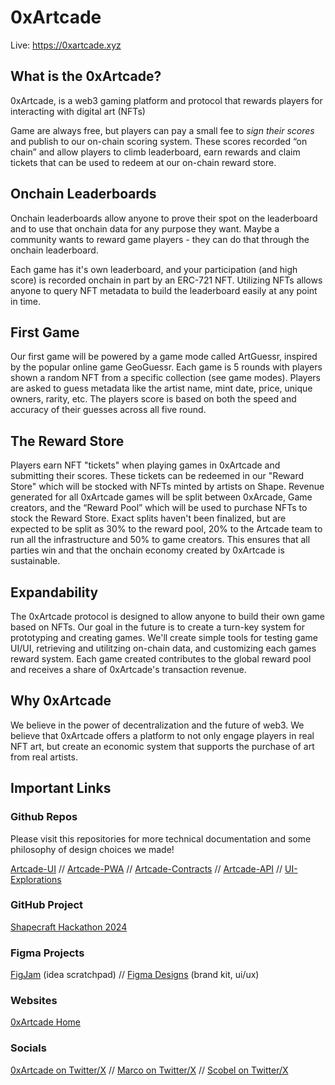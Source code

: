 # 0xArtcade

Live: https://0xartcade.xyz

## What is the 0xArtcade?

0xArtcade, is a web3 gaming platform and protocol that rewards players for interacting with digital art (NFTs)

Game are always free, but players can pay a small fee to *sign their scores* and publish to our on-chain scoring system. These scores recorded “on chain” and allow players to climb leaderboard, earn rewards and claim tickets that can be used to redeem at our on-chain reward store.

## Onchain Leaderboards

Onchain leaderboards allow anyone to prove their spot on the leaderboard and to use that onchain data for any purpose they want. Maybe a community wants to reward game players - they can do that through the onchain leaderboard.

Each game has it's own leaderboard, and your participation (and high score) is recorded onchain in part by an ERC-721 NFT. Utilizing NFTs allows anyone to query NFT metadata to build the leaderboard easily at any point in time.

## First Game

Our first game will be powered by a game mode called ArtGuessr, inspired by the popular online game GeoGuessr. Each game is 5 rounds with players shown a random NFT from a specific collection (see game modes). Players are asked to guess metadata like the artist name, mint date, price, unique owners, rarity, etc. The players score is based on both the speed and accuracy of their guesses across all five round. 

## The Reward Store

Players earn NFT "tickets" when playing games in 0xArtcade and submitting their scores. These tickets can be redeemed in our "Reward Store" which will be stocked with NFTs minted by artists on Shape. Revenue generated for all 0xArtcade games will be split between 0xArcade, Game creators, and the “Reward Pool” which will be used to purchase NFTs to stock the Reward Store. Exact splits haven't been finalized, but are expected to be split as 30% to the reward pool, 20% to the Artcade team to run all the infrastructure and 50% to game creators. This ensures that all parties win and that the onchain economy created by 0xArtcade is sustainable.

## Expandability

The 0xArtcade protocol is designed to allow anyone to build their own game based on NFTs. Our goal in the future is to create a turn-key system for prototyping and creating games. We'll create simple tools for testing game UI/UI, retrieving and utilitzing on-chain data, and customizing each games reward system. Each game created contributes to the global reward pool and receives a share of 0xArtcade's transaction revenue.

## Why 0xArtcade

We believe in the power of decentralization and the future of web3. We believe that 0xArtcade offers a platform to not only engage players in real NFT art, but create an economic system that supports the purchase of art from real artists. 

## Important Links

### Github Repos
Please visit this repositories for more technical documentation and some philosophy of design choices we made!

[Artcade-UI](https://https://github.com/0xartcade/artcade-ui) // [Artcade-PWA](https://https://github.com/0xartcade/artcade-pwa) // [Artcade-Contracts](https://github.com/0xartcade/artcade-contracts) // [Artcade-API](https://github.com/0xartcade/artcade-api) // [UI-Explorations](https://github.com/0xartcade/ui-explorations)

### GitHub Project

[Shapecraft Hackathon 2024](https://github.com/orgs/0xartcade/projects/4)

### Figma Projects

[FigJam](https://www.figma.com/board/3tgHrRXkWg9ghDdjumhHi0/0xArtCade---Figjam?node-id=0-1&t=l5I3tiwjLWlxFcSz-1) (idea scratchpad) // [Figma Designs](https://www.figma.com/design/Vwq3VcuZgdpqECNxdNbr47/0xArtcade---Designs?node-id=61-105&t=ZMXJEt10GI4ho7Va-1) (brand kit, ui/ux)

### Websites

[0xArtcade Home](www.0xartcade.xyz)


### Socials

[0xArtcade on Twitter/X](www.x.com/0xartcade) // [Marco on Twitter/X](https://x.com/mpeyfuss) // [Scobel on Twitter/X](https://x.com/scobelverse)